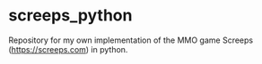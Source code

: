# screeps_python
Repository for my own implementation of the MMO game Screeps (https://screeps.com) in python.
